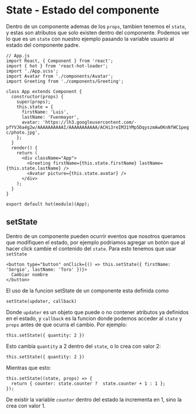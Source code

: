 # State - Estado del componente
Dentro de un componente ademas de los `props`, tambien tenemos el `state`, y estas son atributos que solo existen dentro del componente. Podemos ver lo que es un `state` con nuestro ejemplo pasando la variable usuario al estado del componente padre.
```
// App.js
import React, { Component } from 'react';
import { hot } from 'react-hot-loader';
import './App.scss';
import Avatar from './components/Avatar';
import Greeting from './components/Greeting';

class App extends Component {
  constructor(props) {
    super(props);
    this.state = {
      firstName: 'Luis',
      lastName: 'Fuenmayor',
      avatar: 'https://lh3.googleusercontent.com/-pfYVJ6a4g2w/AAAAAAAAAAI/AAAAAAAAAAA/ACHi3reIM31YMp5DqyszmAwOKnNfWC1peg.CMID/s192-c/photo.jpg',
    };
  }
  render() {
    return (
      <div className="App">
        <Greeting firstName={this.state.firstName} lastName={this.state.lastName} />
        <Avatar picture={this.state.avatar} />
      </div>
    );
  }
}

export default hot(module)(App);
```
## setState
Dentro de un componente pueden ocurrir eventos que nosotros queramos que modifiquen el estado, por ejemplo podriamos agregar un botón que al hacer click cambie el contenido del `state`. Para esto tenemos que usar `setState`
```
<button type="button" onClick={() => this.setState({ firstName: 'Sergio', lastName: 'Toro' })}>
  Cambiar nombre
</button>
```
El uso de la funcion setState de un componente esta definida como
```
setState(updater, callback)
```
Donde `updater` es un objeto que puede o no contener atributos ya definidos en el estado, y `callback` es la funcion donde podemos acceder al `state` y `props` antes de que ocurra el cambio. Por ejemplo:
```
this.setState({ quantity: 2 })
```
Esto cambia `quantity` a 2 dentro del `state`, o lo crea con valor 2:
```
this.setState({ quantity: 2 })
```
Mientras que esto:
```
this.setState((state, props) => {
  return { counter: state.counter ?  state.counter + 1 : 1 };
});
```
De existir la variable `counter` dentro del estado la incrementa en 1, sino la crea con valor 1.
